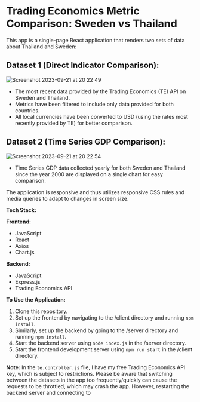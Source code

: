 # Trading Economics Metric Comparison: Sweden vs Thailand

This app is a single-page React application that renders two sets of data about Thailand and Sweden:

## Dataset 1 (Direct Indicator Comparison):
![Screenshot 2023-09-21 at 20 22 49](https://github.com/thiagolos/tradingeconomics/assets/128632331/21d0e887-43aa-4523-af5c-38246155ed1d)
- The most recent data provided by the Trading Economics (TE) API on Sweden and Thailand.
- Metrics have been filtered to include only data provided for both countries.
- All local currencies have been converted to USD (using the rates most recently provided by TE) for better comparison.

## Dataset 2 (Time Series GDP Comparison):
![Screenshot 2023-09-21 at 20 22 54](https://github.com/thiagolos/tradingeconomics/assets/128632331/d21c6631-5f0f-4313-bbc8-c30ef051c4b4)
- Time Series GDP data collected yearly for both Sweden and Thailand since the year 2000 are displayed on a single chart for easy comparison.

The application is responsive and thus utilizes responsive CSS rules and media queries to adapt to changes in screen size.

**Tech Stack:**

**Frontend:**

- JavaScript
- React
- Axios
- Chart.js

**Backend:**

- JavaScript
- Express.js
- Trading Economics API

**To Use the Application:**

1. Clone this repository.
2. Set up the frontend by navigating to the /client directory and running `npm install`.
3. Similarly, set up the backend by going to the /server directory and running `npm install`.
4. Start the backend server using `node index.js` in the /server directory.
5. Start the frontend development server using `npm run start` in the /client directory.

**Note:**
In the `te.controller.js` file, I have my free Trading Economics API key, which is subject to restrictions. Please be aware that switching between the datasets in the app too frequently/quickly can cause the requests to be throttled, which may crash the app. However, restarting the backend server and connecting to
